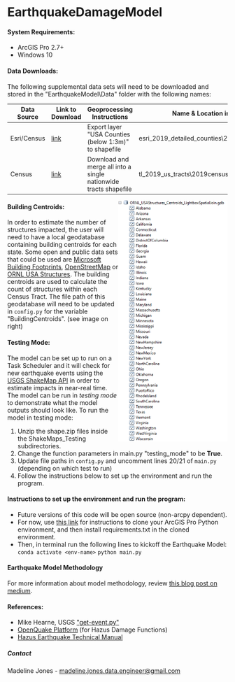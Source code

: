 # EarthquakeDamageModel

#### System Requirements:
- ArcGIS Pro 2.7+
- Windows 10

#### Data Downloads:
The following supplemental data sets will need to be downloaded and stored in the "EarthquakeModel\Data" folder with the following names:

| Data Source | Link to Download | Geoprocessing Instructions | Name & Location in Data Folder
|-------|--------|---------|---------|
| Esri/Census| [link](https://www.arcgis.com/home/item.html?id=a00d6b6149b34ed3b833e10fb72ef47b)| Export layer "USA Counties (below 1:3m)" to shapefile | esri_2019_detailed_counties\2019detailedcounties.shp|
| Census | [link](https://www2.census.gov/geo/tiger/TIGER2019/TRACT/) | Download and merge all into a single nationwide tracts shapefile | tl_2019_us_tracts\2019censustracts.shp |

<img align="right" src = "images/bldg_centroids_gdb_screenshot.PNG" width="250">

#### Building Centroids:
In order to estimate the number of structures impacted, the user will need to have a local geodatabase
containing building centroids for each state. Some open and public data sets that could be used are
[Microsoft Building Footprints](https://github.com/microsoft/USBuildingFootprints),
[OpenStreetMap](https://osmbuildings.org/) or
[ORNL USA Structures](http://disasters.geoplatform.gov/publicdata/Partners/ORNL/USA_Structures/).
The building centroids are used to calculate the count of structures within each Census Tract.
The file path of this geodatabase will need to be updated in `config.py` for the variable "BuildingCentroids".
(see image on right)


#### Testing Mode:
The model can be set up to run on a Task Scheduler and it will check for new earthquake events
using the [USGS ShakeMap API](https://earthquake.usgs.gov/fdsnws/event/1/) in order to estimate impacts in near-real time.
The model can be run in <i>testing mode</i> to demonstrate what the model outputs should look like.
To run the model in testing mode:
1. Unzip the shape.zip files inside the ShakeMaps_Testing subdirectories.
2. Change the function parameters in main.py "testing_mode" to be <b>True</b>.
3. Update file paths in `config.py` and uncomment lines 20/21 of `main.py` (depending on which test to run)
4. Follow the instructions below to set up the environment and run the program.

#### Instructions to set up the environment and run the program:

- Future versions of this code will be open source (non-arcpy dependent).
- For now, use [this link](https://support.esri.com/en/technical-article/000020560) for instructions to clone your ArcGIS Pro Python environment, and then install requirements.txt in the cloned environment.
- Then, in terminal run the following lines to kickoff the Earthquake Model:
`conda activate <env-name>`
`python main.py`

#### Earthquake Model Methodology
For more information about model methodology, review [this blog post on medium](https://medium.com/new-light-technologies/a-predictive-earthquake-damage-model-written-in-python-e1862518fd92).

#### References:
- Mike Hearne, USGS ["get-event.py"](https://gist.github.com/mhearne-usgs/6b040c0b423b7d03f4b9)
- [OpenQuake Platform](https://platform.openquake.org/) (for Hazus Damage Functions)
- [Hazus Earthquake Technical Manual](https://www.fema.gov/flood-maps/tools-resources/flood-map-products/hazus/user-technical-manuals#:~:text=Hazus%20Earthquake%20Manuals&text=The%20Hazus%20Earthquake%20User%20and,%2C%20scenario%2C%20or%20probabilistic%20earthquakes.)

##### Contact
Madeline Jones - madeline.jones.data.engineer@gmail.com

